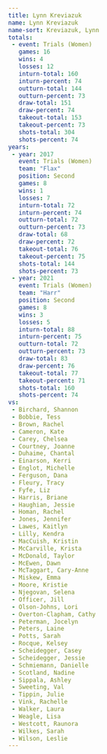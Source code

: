 ```yaml
---
title: Lynn Kreviazuk
name: Lynn Kreviazuk
name-sort: Kreviazuk, Lynn
totals:
 - event: Trials (Women)
   games: 16
   wins: 4
   losses: 12
   inturn-total: 160
   inturn-percent: 74
   outturn-total: 144
   outturn-percent: 73
   draw-total: 151
   draw-percent: 74
   takeout-total: 153
   takeout-percent: 73
   shots-total: 304
   shots-percent: 74
years:
 - year: 2017
   event: Trials (Women)
   team: "Flax"
   position: Second
   games: 8
   wins: 1
   losses: 7
   inturn-total: 72
   inturn-percent: 74
   outturn-total: 72
   outturn-percent: 73
   draw-total: 68
   draw-percent: 72
   takeout-total: 76
   takeout-percent: 75
   shots-total: 144
   shots-percent: 73
 - year: 2021
   event: Trials (Women)
   team: "Harr"
   position: Second
   games: 8
   wins: 3
   losses: 5
   inturn-total: 88
   inturn-percent: 75
   outturn-total: 72
   outturn-percent: 73
   draw-total: 83
   draw-percent: 76
   takeout-total: 77
   takeout-percent: 71
   shots-total: 160
   shots-percent: 74
vs:
 - Birchard, Shannon
 - Bobbie, Tess
 - Brown, Rachel
 - Cameron, Kate
 - Carey, Chelsea
 - Courtney, Joanne
 - Duhaime, Chantal
 - Einarson, Kerri
 - Englot, Michelle
 - Ferguson, Dana
 - Fleury, Tracy
 - Fyfe, Liz
 - Harris, Briane
 - Haughian, Jessie
 - Homan, Rachel
 - Jones, Jennifer
 - Lawes, Kaitlyn
 - Lilly, Kendra
 - MacCuish, Kristin
 - McCarville, Krista
 - McDonald, Taylor
 - McEwen, Dawn
 - McTaggart, Cary-Anne
 - Miskew, Emma
 - Moore, Kristie
 - Njegovan, Selena
 - Officer, Jill
 - Olson-Johns, Lori
 - Overton-Clapham, Cathy
 - Peterman, Jocelyn
 - Peters, Laine
 - Potts, Sarah
 - Rocque, Kelsey
 - Scheidegger, Casey
 - Scheidegger, Jessie
 - Schmiemann, Danielle
 - Scotland, Nadine
 - Sippala, Ashley
 - Sweeting, Val
 - Tippin, Julie
 - Vink, Rachelle
 - Walker, Laura
 - Weagle, Lisa
 - Westcott, Raunora
 - Wilkes, Sarah
 - Wilson, Leslie
---
```


